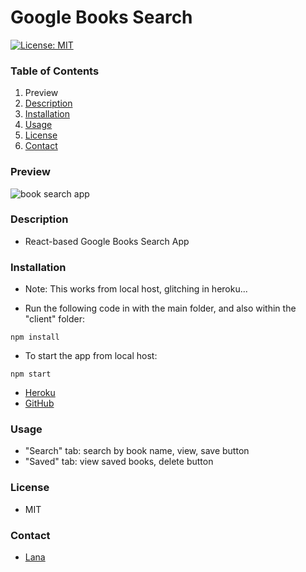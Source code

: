 # Google Books Search

[![License: MIT](https://img.shields.io/badge/License-MIT-yellow.svg)](https://opensource.org/licenses/MIT)

### Table of Contents

1. Preview
2. [Description](#description)
3. [Installation](#installation)
4. [Usage](#usage)
5. [License](#license)
6. [Contact](#contact)

### Preview

![book search app](/assets/books.gif)

### Description

- React-based Google Books Search App

### Installation

- Note: This works from local host, glitching in heroku...

- Run the following code in with the main folder, and also within the "client" folder:
```
npm install
```
- To start the app from local host:
```
npm start
```

- [Heroku](https://secure-stream-29092.herokuapp.com/)
- [GitHub](https://github.com/drlanah/react-search)

### Usage

- "Search" tab: search by book name, view, save button
- "Saved" tab: view saved books, delete button

### License

- MIT

### Contact

- [Lana](https://github.com/drlanah)
